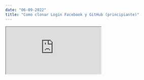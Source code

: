 ```yaml
---
date: "06-09-2022"
title: "Como clonar Login Facebook y GitHub (principiante)"
---
```

<iframe src="https://www.youtube.com/embed/Ad7clds3oi0" allowfullscreen></iframe>
